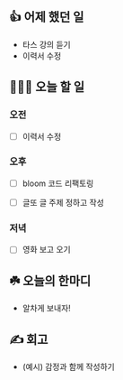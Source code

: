## 👍 어제 했던 일

- 타스 강의 듣기
- 이력서 수정

## 👩🏻‍💻 오늘 할 일

### 오전

- [ ] 이력서 수정

### 오후

- [ ] bloom 코드 리팩토링
- [ ] 글또 글 주제 정하고 작성


### 저녁

- [ ] 영화 보고 오기

## ☘️ 오늘의 한마디
- 알차게 보내자!

## ✍️ 회고
- (예시) 감정과 함께 작성하기